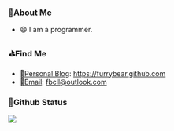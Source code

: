 <!--
**furrybear/furrybear** is a ✨ _special_ ✨ repository because its `README.md` (this file) appears on your GitHub profile.

Here are some ideas to get you started:

- 🔭 I’m currently working on ...
- 🌱 I’m currently learning ...
- 👯 I’m looking to collaborate on ...
- 🤔 I’m looking for help with ...
- 💬 Ask me about ...
- 📫 How to reach me: ...
- 😄 Pronouns: ...
- ⚡ Fun fact: ...
-->

### 🎈About Me

- 😄 I am a programmer.

### ⛳Find Me

- 📖[Personal Blog](https://furrybear.github.com): https://furrybear.github.com
- 📧[Email](mailto:fbcll@outlook.com): fbcll@outlook.com

### 🍼Github Status
![](https://github-readme-stats.vercel.app/api?username=furrybear&show_icons=true&title_color=fffffc&icon_color=FFFFFF&text_color=FFFFFF&bg_color=2ec1ac)
